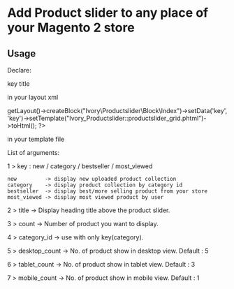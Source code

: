 # Add Product slider to any place of your Magento 2 store

## Usage

Declare:

<block class="Ivory\Productslider\Block\Index" name="Productslider" template="Ivory_Productslider::productslider_grid.phtml" >
	<arguments>
		<argument name="key" xsi:type="string">key</argument>
		<argument name="title" xsi:type="string">title</argument>
	</arguments>
</block>

in your layout xml 

<?php echo $this->getLayout()->createBlock("Ivory\Productslider\Block\Index")->setData('key', 'key')->setTemplate("Ivory_Productslider::productslider_grid.phtml")->toHtml(); ?> 

in your template file

List of arguments:

1 > key : new / category / bestseller / most_viewed
	
	new 		-> display new uploaded product collection
	category 	-> display product collection by category id
	bestseller 	-> display best/more selling product from your store
	most_viewed -> display most viewed product by user

2 > title -> Display heading title above the product slider.

3 > count -> Number of product you want to display.

4 > category_id -> use with only key(category).

5 > desktop_count -> No. of product show in desktop view. Default : 5

6 > tablet_count -> No. of product show in tablet view. Default : 3

7 > mobile_count -> No. of product show in mobile view. Default : 1
